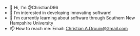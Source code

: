 - 👋 Hi, I’m @ChristianD96
- 👀 I’m interested in developing innovating software!
- 🌱 I’m currently learning about software through Southern New Hampshire University
- 📫 How to reach me: 
      Email: Christian.A.Drouin@Gmail.com

<!---
Although I am still attending school, I have an extensive background thanks to my time in the Air Force. 
I have worked as an orbital analyst working alongside NASA, SpaceX, MIT and other exciting people. 
I worked as a machinist within an agile team creating parts for some of those same companies mentioned above as well as the military. 
I dipped my toes in electrical, took a year worth of mechanical engineering and found myself here awaiting my next adventure!

My point is, I may not have an extensive list of software development accomplishments, but I will within months of my first software career. 
--->
